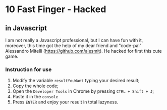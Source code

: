 # 10 Fast Finger - Hacked
## in Javascript

I am not really a Javascript professional, but I can have fun with it, moreover, this time got the help of my dear friend and "code-pal" Alessandro Mitelli (https://github.com/alesmit). He hacked for first this cute game.

### Instruction for use

1. Modify the variable `resultYouWant` typing your desired result;
2. Copy the whole code;
3. Open the `Developer Tools` in Chrome by pressing `CTRL + Shift + J`;
4. Paste it in the `console`
5. Press `ENTER` and enjoy your result in total lazyness.
